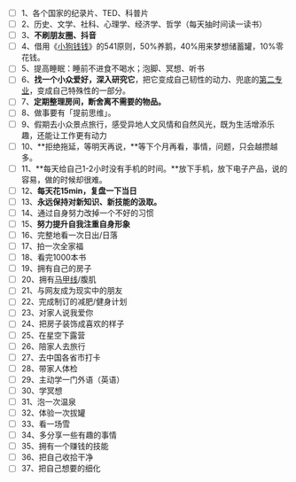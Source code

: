 - [ ] 1、各个国家的纪录片、TED、科普片
- [ ] 2、历史、文学、社科、心理学、经济学、哲学（每天抽时间读一读书）
- [ ] 3、**不刷朋友圈、抖音**
- [ ] 4、借用《[小狗钱钱](https://www.zhihu.com/search?q=%E5%B0%8F%E7%8B%97%E9%92%B1%E9%92%B1&search_source=Entity&hybrid_search_source=Entity&hybrid_search_extra=%7B%22sourceType%22%3A%22answer%22%2C%22sourceId%22%3A3145113557%7D)》的541原则，50%养鹅，40%用来梦想储蓄罐，10%零花钱。
- [ ] 5、提高睡眠：睡前不进食不喝水；泡脚、冥想、听书
- [ ] 6、**找一个小众爱好，深入研究它**，把它变成自己韧性的动力、兜底的[第二专业](https://www.zhihu.com/search?q=%E7%AC%AC%E4%BA%8C%E4%B8%93%E4%B8%9A&search_source=Entity&hybrid_search_source=Entity&hybrid_search_extra=%7B%22sourceType%22%3A%22answer%22%2C%22sourceId%22%3A3145113557%7D)，变成自己特殊性的一部分。
- [ ] 7、**定期整理房间，断舍离不需要的物品。**
- [ ] 8、做事要有「提前思维」。
- [ ] 9、假期去小众景点旅行，感受异地人文风情和自然风光，既为生活增添乐趣，还能让工作更有动力
- [ ] 10、**拒绝拖延，等明天再说，**等下个月再看，事情，问题，只会越攒越多。
- [ ] 11、**每天给自己1-2小时没有手机的时间。**放下手机，放下电子产品，说的容易，做的时候却很难。
- [ ] 12、**每天花15min，复盘一下当日**
- [ ] 13、**永远保持对新知识、新技能的汲取。**
- [ ] 14、通过自身努力改掉一个不好的习惯
- [ ] 15、**努力提升自我注重自身形象**
- [ ] 16、完整地看一次日出/日落
- [ ] 17、拍一次全家福
- [ ] 18、看完1000本书
- [ ] 19、拥有自己的房子
- [ ] 20、拥有[马甲线](https://www.zhihu.com/search?q=%E9%A9%AC%E7%94%B2%E7%BA%BF&search_source=Entity&hybrid_search_source=Entity&hybrid_search_extra=%7B%22sourceType%22%3A%22article%22%2C%22sourceId%22%3A%22108474989%22%7D)/腹肌
- [ ] 21、与网友成为现实中的朋友
- [ ] 22、完成制订的减肥/健身计划
- [ ] 23、对家人说我爱你
- [ ] 24、把房子装饰成喜欢的样子
- [ ] 25、在星空下露营
- [ ] 26、陪家人去旅行
- [ ] 27、去中国各省市打卡
- [ ] 28、带家人体检
- [ ] 29、主动学一门外语（英语）
- [ ] 30、学冥想
- [ ] 31、泡一次温泉
- [ ] 32、体验一次拔罐
- [ ] 33、看一场雪
- [ ] 34、多分享一些有趣的事情
- [ ] 35、拥有一个赚钱的技能
- [ ] 36、把自己收拾干净
- [ ] 37、把自己想要的细化